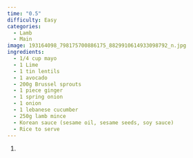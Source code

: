 ```yaml
---
time: "0.5"
difficulty: Easy
categories:
  - Lamb
  - Main
image: 193164098_798175700886175_8829910614933098792_n.jpg
ingredients:
  - 1/4 cup mayo
  - 1 Lime
  - 1 tin lentils
  - 1 avocado
  - 200g Brussel sprouts
  - 1 piece ginger
  - 1 spring onion
  - 1 onion
  - 1 lebanese cucumber
  - 250g lamb mince
  - Korean sauce (sesame oil, sesame seeds, soy sauce)
  - Rice to serve
---
```

1. 